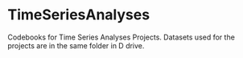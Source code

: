 # TimeSeriesAnalyses
Codebooks for Time Series Analyses Projects. 
Datasets used for the projects are in the same folder in D drive.
